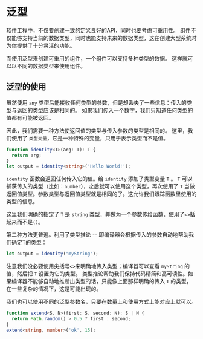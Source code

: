 # 泛型

软件工程中，不仅要创建一致的定义良好的API，同时也要考虑可重用性。 组件不仅能够支持当前的数据类型，同时也能支持未来的数据类型，这在创建大型系统时为你提供了十分灵活的功能。

而使用泛型来创建可重用的组件，一个组件可以支持多种类型的数据。 这样就可以以不同的数据类型来使用组件。

## 泛型的使用

虽然使用 `any` 类型后能接收任何类型的参数，但是却丢失了一些信息：传入的类型与返回的类型应该是相同的。 如果我们传入一个数字，我们只知道任何类型的值都有可能被返回。

因此，我们需要一种方法使返回值的类型与传入参数的类型是相同的。 这里，我们使用了 `类型变量`，它是一种特殊的变量，只用于表示类型而不是值。

```ts
function identity<T>(arg: T): T {
  return arg;
}
let output = identity<string>('Hello World!');
```

`identity` 函数会返回任何传入它的值。给 `identity` 添加了类型变量 `T` 。 `T` 可以捕获传入的类型（比如：`number`），之后就可以使用这个类型，再次使用了 `T` 当做返回值类型。参数类型与返回值类型就是相同的了。这允许我们跟踪函数里使用的类型的信息。

这里我们明确的指定了 `T` 是 `string` 类型，并做为一个参数传给函数，使用了`<>`括起来而不是`()`。

第二种方法更普遍。利用了类型推论 -- 即编译器会根据传入的参数自动地帮助我们确定T的类型：

```ts
let output = identity("myString");
```

注意我们没必要使用尖括号`<>`来明确地传入类型；编译器可以查看 `myString` 的值，然后把 `T` 设置为它的类型。 类型推论帮助我们保持代码精简和高可读性。如果编译器不能够自动地推断出类型的话，只能像上面那样明确的传入 `T` 的类型，在一些复杂的情况下，这是可能出现的。

我们也可以使用不同的泛型参数名，只要在数量上和使用方式上能对应上就可以。

```ts
function extend<S, N>(first: S, second: N): S | N {
  return Math.random() > 0.5 ? first : second;
}
extend<string, number>('ok', 15);
```